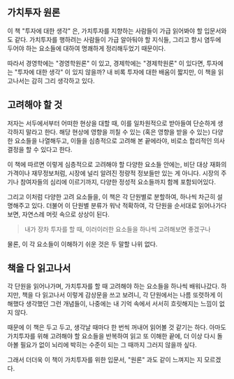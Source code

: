 ## 가치투자 원론
이 책 "투자에 대한 생각" 은, 가치투자를 지향하는 사람들이 가급 읽어봐야 할 입문서와도 같다. 가치투자를 행하려는 사람들이 가급 알아둬야 할 지식들, 그리고 항시 염두에 두어야 하는 요소들에 대하여 명쾌하게 정리해두었기 때문이다.

따라서 경영학에는 "경영학원론" 이 있고, 경제학에는 "경제학원론" 이 있다면, 투자에는 "투자에 대한 생각" 이 있지 않을까? 내 비록 투자에 대한 배움이 짧지만, 이 책을 읽고나서는 감히 그리 생각하고 있다.




## 고려해야 할 것
저자는 서두에서부터 어떠한 현상을 대할 때, 이를 일차원적으로 받아들여 단순하게 생각하지 말라고 한다. 해당 현상에 영향을 끼칠 수 있는 (혹은 영향을 받을 수 있는) 다양한 요소들을 나열해두고, 이들을 심층적으로 고려해 본 끝에라야, 비로소 합리적인 의사결정을 할 수 있다고 한다. 

이 책에 따르면 이렇게 심층적으로 고려해야 할 다양한 요소들 안에는, 비단 대상 재화의 가격이나 재무정보처럼, 시장에 널리 알려진 정량적 정보들만 있는 게 아니다. 시장의 주기나 참여자들의 심리에 이르기까지, 다양한 정성적 요소들까지 함께 포함되어있다. 

그리고 이처럼 다양한 고려 요소들을, 이 책은 각 단원별로 분할하여, 하나씩 차근히 설명해주고 있다. 더불어 이 단원별 분류가 워낙 적확하여, 각 단원을 순서대로 읽어나가다보면, 자연스레 머릿 속으로 상상이 된다. 

> 내가 장차 투자를 할 때, 이러이러한 요소들을 하나씩 고려해보면 좋겠구나

물론, 이 각 요소들이 이해하기 쉬운 것은 두 말할 나위 없다.




## 책을 다 읽고나서
각 단원을 읽어나가며, 가치투자를 할 때 고려해야 하는 요소들을 하나씩 배워나갔다. 하지만, 책을 다 읽고나서 이렇게 감상문을 쓰고 보려니, 각 단원에서는 나름 또렷하게 이해했다 생각했던 그런 개념들이, 나중에는 내 기억 속에서 서서히 흐릿해지는 느낌이 없지 않다.

때문에 이 책은 두고 두고, 생각날 때마다 한 번씩 꺼내어 읽어볼 것 같기는 하다. 아마도 가치투자를 위해 고려해야 할 요소들을 반복하여 읽고 또 이해한 끝에, 더 이상 다시 돌아볼 필요가 없이 뇌리에 박히는 수준이 되는 그 때까지 그러지 않을까 싶다.

그래서 더더욱 이 책이 가치투자를 위한 입문서, "원론" 과도 같이 느껴지는 지 모르겠다.